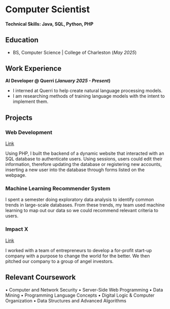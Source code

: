 # Computer Scientist

#### Technical Skills: Java, SQL, Python, PHP

## Education
- BS, Computer Science | College of Charleston (_May 2025_)

## Work Experience
**AI Developer @ Querri (_January 2025 - Present_)**
- I interned at Querri to help create natural language processing models.
- I am researching methods of training language models with the intent to implement them.

## Projects
### Web Development 
[Link](https://www.mdpi.com/1424-8220/22/8/3048)

Using PHP, I built the backend of a dynamic website that interacted with an SQL database to authenticate users. Using sessions, users could edit their information, therefore updating the database or registering new accounts, inserting a new user into the database through forms listed on the webpage. 

### Machine Learning Recommender System
I spent a semester doing exploratory data analysis to identify common trends in large-scale databases. From these trends, my team used machine learning to map out our data so we could recommend relevant criteria to users.

### Impact X 
[Link](https://charleston.edu/school-business/centers-initiatives/center-entrepreneurship/impactx.php#accordion-22dd17d9-3365-41af-a6aa-a5bdb6e4a743-0)

I worked with a team of entrepreneurs to develop a for-profit start-up company with a purpose to change the world for the better. We then pitched our company to a group of angel investors.

## Relevant Coursework
•	Computer and Network Security
•	Server-Side Web Programming
•	Data Mining
•	Programming Language Concepts
•	Digital Logic & Computer Organization
•	Data Structures and Advanced Algorithms
